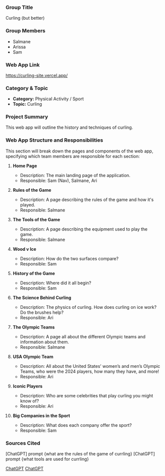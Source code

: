 ### Group Title

Curling (but better)

### Group Members

- Salmane
- Arissa
- Sam

### Web App Link

https://curling-site.vercel.app/

### Category & Topic

- **Category:** Physical Activity / Sport
- **Topic:** Curling

### Project Summary

This web app will outline the history and techniques of curling.

### Web App Structure and Responsibilities

This section will break down the pages and components of the web app, specifying which team members are responsible for each section:

1. **Home Page**

   - Description: The main landing page of the application.
   - Responsible: Sam (Nav), Salmane, Ari

2. **Rules of the Game**

   - Description: A page describing the rules of the game and how it's played.
   - Responsible: Salmane

3. **The Tools of the Game**

   - Description: A page describing the equipment used to play the game.
   - Responsible: Salmane

4. **Wood v Ice**

   - Description: How do the two surfaces compare?
   - Responsible: Sam

5. **History of the Game**

   - Description: Where did it all begin?
   - Responsible: Sam

6. **The Science Behind Curling**

   - Description: The physics of curling. How does curling on ice work? Do the brushes help?
   - Responsible: Ari

7. **The Olympic Teams**

   - Description: A page all about the different Olympic teams and information about them.
   - Responsible: Salmane

8. **USA Olympic Team**

   - Description: All about the United States’ women’s and men’s Olympic Teams, who were the 2024 players, how many they have, and more!
   - Responsible: Ari

9. **Iconic Players**

   - Description: Who are some celebrities that play curling you might know of?
   - Responsible: Ari

10. **Big Companies in the Sport**

    - Description: What does each company offer the sport?
    - Responsible: Sam

### Sources Cited

[ChatGPT] prompt {what are the rules of the game of currling}
[ChatGPT] prompt {what tools are used for currling}

[ChatGPT](https://chatgpt.com/share/675791eb-897c-800c-9605-0847a4f6c583)
[ChatGPT](https://chatgpt.com/share/6757c91b-bf14-800c-954f-bd9f1d2ef0b4)
